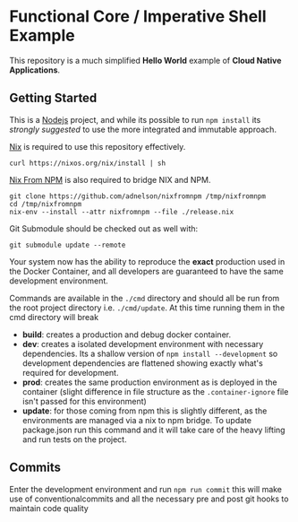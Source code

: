 # Functional Core / Imperative Shell Example

This repository is a much simplified **Hello World** example of **Cloud Native Applications**.

## Getting Started

This is a [Nodejs](https://nodejs.org/en/) project, and while its possible to run `npm install` its _strongly suggested_ to use the more integrated and immutable approach.

[Nix](https://nixos.org/nix/) is required to use this repository effectively.

```
curl https://nixos.org/nix/install | sh
```

[Nix From NPM](https://github.com/adnelson/nixfromnpm) is also required to bridge NIX and NPM.

```
git clone https://github.com/adnelson/nixfromnpm /tmp/nixfromnpm
cd /tmp/nixfromnpm
nix-env --install --attr nixfromnpm --file ./release.nix
```

Git Submodule should be checked out as well with:

```
git submodule update --remote
```

Your system now has the ability to reproduce the **exact** production used in the Docker Container, and all developers are guaranteed to have the same development environment.

Commands are available in the `./cmd` directory and should all be run from the root project directory i.e. `./cmd/update`. At this time running them in the cmd directory will break

- **build**: creates a production and debug docker container.
- **dev**: creates a isolated development environment with necessary dependencies. Its a shallow version of `npm install --development` so development dependencies are flattened showing exactly what's required for development.
- **prod**: creates the same production environment as is deployed in the container (slight difference in file structure as the `.container-ignore` file isn't passed for this environment)
- **update**: for those coming from npm this is slightly different, as the environments are managed via a nix to npm bridge. To update package.json run this command and it will take care of the heavy lifting and run tests on the project.

## Commits

Enter the development environment and run `npm run commit` this will make use of conventionalcommits and all the necessary pre and post git hooks to maintain code quality
